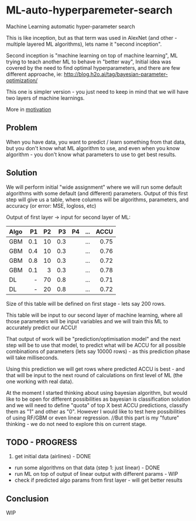 # ML-auto-hyperparemeter-search
Machine Learning automatic hyper-parameter search


This is like inception, but as that term was used in AlexNet (and other - multiple layered ML algorithms), lets name it "second inception".

Second inception is "machine learning on top of machine learning", ML trying to teach another ML to behave in "better way",
Initial idea was covered by the need to find optimal hyperparameters, and there are few different approache, ie:  http://blog.h2o.ai/tag/bayesian-parameter-optimization/

This one is simpler version - you just need to keep in mind that we will have two layers of machine learnings.

More in [motivation](motivation/motivation.md)


## Problem
When you have data, you want to predict / learn something from that data, but you don't know what ML algorithm to use,
 and even when you know algorithm - you don't know what parameters to use to get best results.

## Solution
We will perform initial "wide assignment" where we will run some default algorithms with some default (and different) parameters.
Output of this first step will give us a table, where columns will be algorithms, parameters, and accuracy (or error: MSE, logloss, etc)


Output of first layer -> input for second layer of ML:

Algo | P1 | P2 | P3 | P4 | ... | ACCU
:--- | ---: | ---:| ---:| ---:| ---:| --:
GBM| 0.1| 10| 0.3| |... |0.75
GBM| 0.4| 10| 0.3| |... |0.76
GBM| 0.8| 10| 0.3| |... |0.72
GBM| 0.1| 3| 0.3| |... |0.78
DL| - | 70| 0.8| |... |0.71
DL| - | 20| 0.8| |... |0.72


Size of this table  will be defined on first stage - lets say 200 rows.


This table will be input to our second layer of machine learning,
 where all those parameters will be input variables and we will train this ML to accurately predict our ACCU!

That output of work will be "prediction/optimisation model"
 and the next step will be to use that model, to predict what will be ACCU for all possible combinations of parameters
 (lets say 10000 rows) - as this prediction phase will take milliseconds.

Using this prediction we will get rows where predicted ACCU is best - and that will be input to the next round of calculations
 on first level of ML (the one working with real data).



At the moment I started thinking about using bayesian algorithm,
but would like to be open for different possibilities as bayesian is classification solution
and we will need to define  "quota" of top X best ACCU  predictions, classify them as "1" and other as "0".
However I would like to test here possibilities of using RF/GBM or even linear regression.
//But this part is my "future" thinking - we do not need to explore this on current stage.


## TODO - PROGRESS
1. get initial data (airlines) - DONE
- run some algorithms on that data (step 1: just linear) - DONE
- run ML on top of output of linear output with different params - WIP
- check if predicted algo params from first layer - will get better results


## Conclusion

WIP

